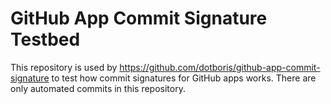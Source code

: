# GitHub App Commit Signature Testbed

This repository is used by https://github.com/dotboris/github-app-commit-signature to test how commit signatures for GitHub apps works. There are only automated commits in this repository.

